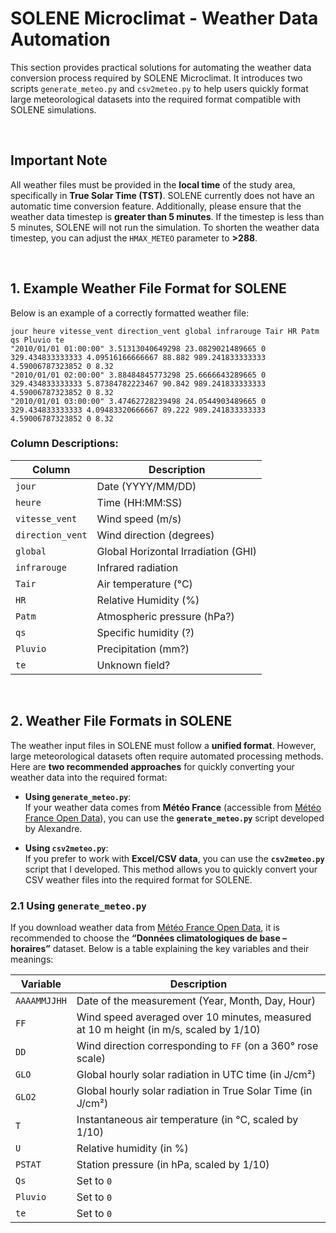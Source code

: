 # SOLENE Microclimat - Weather Data Automation

This section provides practical solutions for automating the weather data conversion process required by SOLENE Microclimat. 
It introduces two scripts `generate_meteo.py` and `csv2meteo.py` to help users quickly format large meteorological datasets into the required format compatible with SOLENE simulations.

&nbsp;

## Important Note

All weather files must be provided in the **local time** of the study area, specifically in **True Solar Time (TST)**.
SOLENE currently does not have an automatic time conversion feature. Additionally, please ensure that the weather data timestep is **greater than 5 minutes**. 
If the timestep is less than 5 minutes, SOLENE will not run the simulation. To shorten the weather data timestep, you can adjust the `HMAX_METEO` parameter to **>288**.

&nbsp;

## 1. Example Weather File Format for SOLENE
Below is an example of a correctly formatted weather file:

```
jour heure vitesse_vent direction_vent global infrarouge Tair HR Patm qs Pluvio te
"2010/01/01 01:00:00" 3.51313040649298 23.0829021489665 0 329.434833333333 4.09516166666667 88.882 989.241833333333 4.59006787323852 0 8.32
"2010/01/01 02:00:00" 3.88484845773298 25.6666643289665 0 329.434833333333 5.87384782223467 90.842 989.241833333333 4.59006787323852 0 8.32
"2010/01/01 03:00:00" 3.47462728239498 24.0544903489665 0 329.434833333333 4.09483320666667 89.222 989.241833333333 4.59006787323852 0 8.32
```

### Column Descriptions:

<div align="center">

| Column         | Description                  |
|----------------|------------------------------|
| `jour`         | Date (YYYY/MM/DD)            |
| `heure`        | Time (HH:MM:SS)              |
| `vitesse_vent` | Wind speed (m/s)             |
| `direction_vent` | Wind direction (degrees)   |
| `global`       | Global Horizontal Irradiation (GHI) |
| `infrarouge`   | Infrared radiation           |
| `Tair`         | Air temperature (°C)         |
| `HR`           | Relative Humidity (%)        |
| `Patm`         | Atmospheric pressure (hPa?)   |
| `qs`           | Specific humidity (?)        |
| `Pluvio`       | Precipitation (mm?)           |
| `te`           | Unknown field?                |

</div>

&nbsp;

## 2. Weather File Formats in SOLENE

The weather input files in SOLENE must follow a **unified format**. However, large meteorological datasets often require automated processing methods.
Here are **two recommended approaches** for quickly converting your weather data into the required format:

- **Using `generate_meteo.py`**:  
   If your weather data comes from **Météo France** (accessible from [Météo France Open Data](https://meteo.data.gouv.fr/datasets?topic=6571f26dc009674feb726be9)), you can use the **`generate_meteo.py`** script developed by Alexandre.

- **Using `csv2meteo.py`**:  
   If you prefer to work with **Excel/CSV data**, you can use the **`csv2meteo.py`** script that I developed.
  This method allows you to quickly convert your CSV weather files into the required format for SOLENE.

### 2.1 Using `generate_meteo.py`

If you download weather data from [Météo France Open Data](https://meteo.data.gouv.fr/datasets?topic=6571f26dc009674feb726be9), 
it is recommended to choose the **“Données climatologiques de base – horaires”** dataset.
Below is a table explaining the key variables and their meanings:

<div align="center">

| Variable       | Description                                                  |
|----------------|--------------------------------------------------------------|
| `AAAAMMJJHH`   | Date of the measurement (Year, Month, Day, Hour)             |
| `FF`           | Wind speed averaged over 10 minutes, measured at 10 m height (in m/s, scaled by 1/10) |
| `DD`           | Wind direction corresponding to `FF` (on a 360° rose scale)   |
| `GLO`          | Global hourly solar radiation in UTC time (in J/cm²)          |
| `GLO2`         | Global hourly solar radiation in True Solar Time (in J/cm²)   |
| `T`            | Instantaneous air temperature (in °C, scaled by 1/10)         |
| `U`            | Relative humidity (in %)                                      |
| `PSTAT`        | Station pressure (in hPa, scaled by 1/10)                     |
| `Qs`           | Set to `0`                                                    |
| `Pluvio`       | Set to `0`                                                    |
| `te`           | Set to `0`                                                    |

</div>
